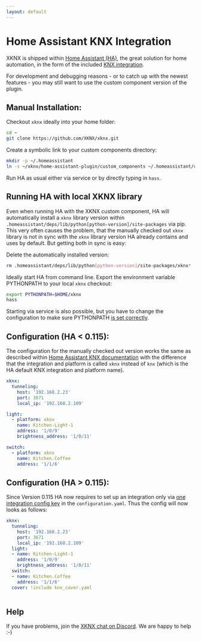 ```yaml
---
layout: default
---
```



Home Assistant KNX Integration
========================

XKNX is shipped within [Home Assistant (HA)](https://www.home-assistant.io/), the great solution for home automation, in the form of the included [KNX integration](https://www.home-assistant.io/integrations/#search/KNX).

For development and debugging reasons - or to catch up with the newest features - you may still want to use the custom component version of the plugin.


Manual Installation:
--------------------

Checkout `xknx` ideally into your home folder:

```bash
cd ~
git clone https://github.com/XKNX/xknx.git
```

Create a symbolic link to your custom components directory:

```bash
mkdir -p ~/.homeassistant
ln -s ~/xknx/home-assistant-plugin/custom_components ~/.homeassistant/custom_components
```

Run HA as usual either via service or by directly typing in `hass`.

Running HA with local XKNX library
------------------------------------

Even when running HA with the XKNX custom component, HA will automatically install a `xknx` library version within `.homeassistant/deps/lib/python[python-version]/site-packages` via pip. This very often causes the problem, that the manually checked out `xknx` library is not in sync with the `xknx` library version HA already contains and uses by default. But getting both in sync is easy:

Delete the automatically installed version:

```bash
rm .homeassistant/deps/lib/python[python-version]/site-packages/xknx*
```

Ideally start HA from command line. Export the environment variable PYTHONPATH to your local `xknx` checkout:

```bash
export PYTHONPATH=$HOME/xknx
hass
```

Starting via service is also possible, but you have to change the configuration to make sure PYTHONPATH [is set correctly](https://stackoverflow.com/questions/45374910/how-to-pass-environment-variables-to-a-service-started-by-systemd).


Configuration (HA < 0.115):
--------------

The configuration for the manually checked out version works the same as described within [Home Assistant KNX documentation](https://home-assistant.io/integrations/#search/knx) with the difference that the integration and platform is called `xknx` instead of `knx` (which is the HA default KNX integration and platform name).

```yaml 
xknx:
  tunneling:
    host: '192.168.2.23'
    port: 3671
    local_ip: '192.168.2.109'

light:
  - platform: xknx
    name: Kitchen-Light-1
    address: '1/0/9'
    brightness_address: '1/0/11'

switch:
  - platform: xknx
    name: Kitchen.Coffee
    address: '1/1/6'
```

Configuration (HA > 0.115):
--------------

Since Version 0.115 HA now requires to set up an integration only via [one integration config key](https://github.com/home-assistant/architecture/blob/master/adr/0007-integration-config-yaml-structure.md) in the `configuration.yaml`. Thus the config will now looks as follows:

```yaml 
xknx:
  tunneling:
    host: '192.168.2.23'
    port: 3671
    local_ip: '192.168.2.109'
  light:
  - name: Kitchen-Light-1
    address: '1/0/9'
    brightness_address: '1/0/11'
  switch:
  - name: Kitchen.Coffee
    address: '1/1/6'
  cover: !include knx_cover.yaml
  
```


Help
----

If you have problems, join the [XKNX chat on Discord](https://discord.gg/EuAQDXU). We are happy to help :-)


